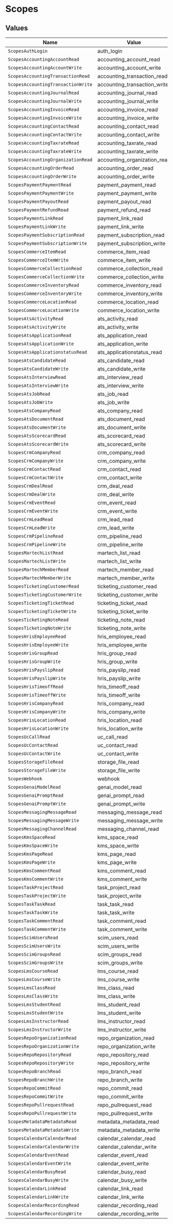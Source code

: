 # Scopes


## Values

| Name                               | Value                              |
| ---------------------------------- | ---------------------------------- |
| `ScopesAuthLogin`                  | auth_login                         |
| `ScopesAccountingAccountRead`      | accounting_account_read            |
| `ScopesAccountingAccountWrite`     | accounting_account_write           |
| `ScopesAccountingTransactionRead`  | accounting_transaction_read        |
| `ScopesAccountingTransactionWrite` | accounting_transaction_write       |
| `ScopesAccountingJournalRead`      | accounting_journal_read            |
| `ScopesAccountingJournalWrite`     | accounting_journal_write           |
| `ScopesAccountingInvoiceRead`      | accounting_invoice_read            |
| `ScopesAccountingInvoiceWrite`     | accounting_invoice_write           |
| `ScopesAccountingContactRead`      | accounting_contact_read            |
| `ScopesAccountingContactWrite`     | accounting_contact_write           |
| `ScopesAccountingTaxrateRead`      | accounting_taxrate_read            |
| `ScopesAccountingTaxrateWrite`     | accounting_taxrate_write           |
| `ScopesAccountingOrganizationRead` | accounting_organization_read       |
| `ScopesAccountingOrderRead`        | accounting_order_read              |
| `ScopesAccountingOrderWrite`       | accounting_order_write             |
| `ScopesPaymentPaymentRead`         | payment_payment_read               |
| `ScopesPaymentPaymentWrite`        | payment_payment_write              |
| `ScopesPaymentPayoutRead`          | payment_payout_read                |
| `ScopesPaymentRefundRead`          | payment_refund_read                |
| `ScopesPaymentLinkRead`            | payment_link_read                  |
| `ScopesPaymentLinkWrite`           | payment_link_write                 |
| `ScopesPaymentSubscriptionRead`    | payment_subscription_read          |
| `ScopesPaymentSubscriptionWrite`   | payment_subscription_write         |
| `ScopesCommerceItemRead`           | commerce_item_read                 |
| `ScopesCommerceItemWrite`          | commerce_item_write                |
| `ScopesCommerceCollectionRead`     | commerce_collection_read           |
| `ScopesCommerceCollectionWrite`    | commerce_collection_write          |
| `ScopesCommerceInventoryRead`      | commerce_inventory_read            |
| `ScopesCommerceInventoryWrite`     | commerce_inventory_write           |
| `ScopesCommerceLocationRead`       | commerce_location_read             |
| `ScopesCommerceLocationWrite`      | commerce_location_write            |
| `ScopesAtsActivityRead`            | ats_activity_read                  |
| `ScopesAtsActivityWrite`           | ats_activity_write                 |
| `ScopesAtsApplicationRead`         | ats_application_read               |
| `ScopesAtsApplicationWrite`        | ats_application_write              |
| `ScopesAtsApplicationstatusRead`   | ats_applicationstatus_read         |
| `ScopesAtsCandidateRead`           | ats_candidate_read                 |
| `ScopesAtsCandidateWrite`          | ats_candidate_write                |
| `ScopesAtsInterviewRead`           | ats_interview_read                 |
| `ScopesAtsInterviewWrite`          | ats_interview_write                |
| `ScopesAtsJobRead`                 | ats_job_read                       |
| `ScopesAtsJobWrite`                | ats_job_write                      |
| `ScopesAtsCompanyRead`             | ats_company_read                   |
| `ScopesAtsDocumentRead`            | ats_document_read                  |
| `ScopesAtsDocumentWrite`           | ats_document_write                 |
| `ScopesAtsScorecardRead`           | ats_scorecard_read                 |
| `ScopesAtsScorecardWrite`          | ats_scorecard_write                |
| `ScopesCrmCompanyRead`             | crm_company_read                   |
| `ScopesCrmCompanyWrite`            | crm_company_write                  |
| `ScopesCrmContactRead`             | crm_contact_read                   |
| `ScopesCrmContactWrite`            | crm_contact_write                  |
| `ScopesCrmDealRead`                | crm_deal_read                      |
| `ScopesCrmDealWrite`               | crm_deal_write                     |
| `ScopesCrmEventRead`               | crm_event_read                     |
| `ScopesCrmEventWrite`              | crm_event_write                    |
| `ScopesCrmLeadRead`                | crm_lead_read                      |
| `ScopesCrmLeadWrite`               | crm_lead_write                     |
| `ScopesCrmPipelineRead`            | crm_pipeline_read                  |
| `ScopesCrmPipelineWrite`           | crm_pipeline_write                 |
| `ScopesMartechListRead`            | martech_list_read                  |
| `ScopesMartechListWrite`           | martech_list_write                 |
| `ScopesMartechMemberRead`          | martech_member_read                |
| `ScopesMartechMemberWrite`         | martech_member_write               |
| `ScopesTicketingCustomerRead`      | ticketing_customer_read            |
| `ScopesTicketingCustomerWrite`     | ticketing_customer_write           |
| `ScopesTicketingTicketRead`        | ticketing_ticket_read              |
| `ScopesTicketingTicketWrite`       | ticketing_ticket_write             |
| `ScopesTicketingNoteRead`          | ticketing_note_read                |
| `ScopesTicketingNoteWrite`         | ticketing_note_write               |
| `ScopesHrisEmployeeRead`           | hris_employee_read                 |
| `ScopesHrisEmployeeWrite`          | hris_employee_write                |
| `ScopesHrisGroupRead`              | hris_group_read                    |
| `ScopesHrisGroupWrite`             | hris_group_write                   |
| `ScopesHrisPayslipRead`            | hris_payslip_read                  |
| `ScopesHrisPayslipWrite`           | hris_payslip_write                 |
| `ScopesHrisTimeoffRead`            | hris_timeoff_read                  |
| `ScopesHrisTimeoffWrite`           | hris_timeoff_write                 |
| `ScopesHrisCompanyRead`            | hris_company_read                  |
| `ScopesHrisCompanyWrite`           | hris_company_write                 |
| `ScopesHrisLocationRead`           | hris_location_read                 |
| `ScopesHrisLocationWrite`          | hris_location_write                |
| `ScopesUcCallRead`                 | uc_call_read                       |
| `ScopesUcContactRead`              | uc_contact_read                    |
| `ScopesUcContactWrite`             | uc_contact_write                   |
| `ScopesStorageFileRead`            | storage_file_read                  |
| `ScopesStorageFileWrite`           | storage_file_write                 |
| `ScopesWebhook`                    | webhook                            |
| `ScopesGenaiModelRead`             | genai_model_read                   |
| `ScopesGenaiPromptRead`            | genai_prompt_read                  |
| `ScopesGenaiPromptWrite`           | genai_prompt_write                 |
| `ScopesMessagingMessageRead`       | messaging_message_read             |
| `ScopesMessagingMessageWrite`      | messaging_message_write            |
| `ScopesMessagingChannelRead`       | messaging_channel_read             |
| `ScopesKmsSpaceRead`               | kms_space_read                     |
| `ScopesKmsSpaceWrite`              | kms_space_write                    |
| `ScopesKmsPageRead`                | kms_page_read                      |
| `ScopesKmsPageWrite`               | kms_page_write                     |
| `ScopesKmsCommentRead`             | kms_comment_read                   |
| `ScopesKmsCommentWrite`            | kms_comment_write                  |
| `ScopesTaskProjectRead`            | task_project_read                  |
| `ScopesTaskProjectWrite`           | task_project_write                 |
| `ScopesTaskTaskRead`               | task_task_read                     |
| `ScopesTaskTaskWrite`              | task_task_write                    |
| `ScopesTaskCommentRead`            | task_comment_read                  |
| `ScopesTaskCommentWrite`           | task_comment_write                 |
| `ScopesScimUsersRead`              | scim_users_read                    |
| `ScopesScimUsersWrite`             | scim_users_write                   |
| `ScopesScimGroupsRead`             | scim_groups_read                   |
| `ScopesScimGroupsWrite`            | scim_groups_write                  |
| `ScopesLmsCourseRead`              | lms_course_read                    |
| `ScopesLmsCourseWrite`             | lms_course_write                   |
| `ScopesLmsClassRead`               | lms_class_read                     |
| `ScopesLmsClassWrite`              | lms_class_write                    |
| `ScopesLmsStudentRead`             | lms_student_read                   |
| `ScopesLmsStudentWrite`            | lms_student_write                  |
| `ScopesLmsInstructorRead`          | lms_instructor_read                |
| `ScopesLmsInstructorWrite`         | lms_instructor_write               |
| `ScopesRepoOrganizationRead`       | repo_organization_read             |
| `ScopesRepoOrganizationWrite`      | repo_organization_write            |
| `ScopesRepoRepositoryRead`         | repo_repository_read               |
| `ScopesRepoRepositoryWrite`        | repo_repository_write              |
| `ScopesRepoBranchRead`             | repo_branch_read                   |
| `ScopesRepoBranchWrite`            | repo_branch_write                  |
| `ScopesRepoCommitRead`             | repo_commit_read                   |
| `ScopesRepoCommitWrite`            | repo_commit_write                  |
| `ScopesRepoPullrequestRead`        | repo_pullrequest_read              |
| `ScopesRepoPullrequestWrite`       | repo_pullrequest_write             |
| `ScopesMetadataMetadataRead`       | metadata_metadata_read             |
| `ScopesMetadataMetadataWrite`      | metadata_metadata_write            |
| `ScopesCalendarCalendarRead`       | calendar_calendar_read             |
| `ScopesCalendarCalendarWrite`      | calendar_calendar_write            |
| `ScopesCalendarEventRead`          | calendar_event_read                |
| `ScopesCalendarEventWrite`         | calendar_event_write               |
| `ScopesCalendarBusyRead`           | calendar_busy_read                 |
| `ScopesCalendarBusyWrite`          | calendar_busy_write                |
| `ScopesCalendarLinkRead`           | calendar_link_read                 |
| `ScopesCalendarLinkWrite`          | calendar_link_write                |
| `ScopesCalendarRecordingRead`      | calendar_recording_read            |
| `ScopesCalendarRecordingWrite`     | calendar_recording_write           |